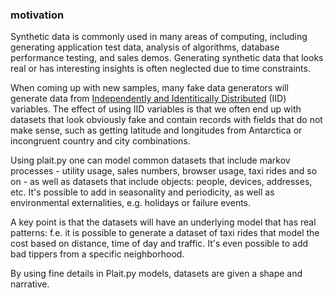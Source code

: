 ### motivation

Synthetic data is commonly used in many areas of computing, including
generating application test data, analysis of algorithms, database performance
testing, and sales demos. Generating synthetic data that looks real or has
interesting insights is often neglected due to time constraints.

When coming up with new samples, many fake data generators will generate data
from [Independently and Identitically
Distributed](https://en.wikipedia.org/wiki/Independent_and_identically_distributed_random_variables)
(IID) variables. The effect of using IID variables is that we often end up
with datasets that look obviously fake and contain records with fields that do
not make sense, such as getting latitude and longitudes from Antarctica or
incongruent country and city combinations.

Using plait.py one can model common datasets that include markov processes -
utility usage, sales numbers, browser usage, taxi rides and so on - as well as
datasets that include objects: people, devices, addresses, etc. It's possible
to add in seasonality and periodicity, as well as environmental externalities,
e.g. holidays or failure events.

A key point is that the datasets will have an underlying model that has real
patterns: f.e. it is possible to generate a dataset of taxi rides that model
the cost based on distance, time of day and traffic. It's even possible to add
bad tippers from a specific neighborhood.

By using fine details in Plait.py models, datasets are given a shape and
narrative.
